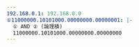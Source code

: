 ```yaml
---
192.168.0.1: 192.168.0.0
①11000000.10101000.00000000.00000001: |-
  ① AND ② (論理積)
  11000000.10101000.00000000.00000000
---
```

